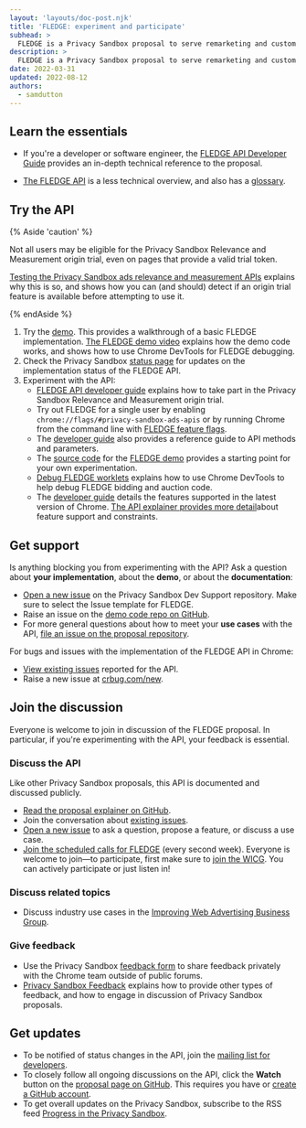 ```yaml
---
layout: 'layouts/doc-post.njk'
title: 'FLEDGE: experiment and participate'
subhead: >
  FLEDGE is a Privacy Sandbox proposal to serve remarketing and custom audience use cases, designed so it cannot be used by third parties to track user browsing behavior across sites.
description: >
  FLEDGE is a Privacy Sandbox proposal to serve remarketing and custom audience use cases, designed so it cannot be used by third parties to track user browsing behavior across sites. The API enables on-device auctions by the browser, to choose relevant ads from websites the user has previously visited.
date: 2022-03-31
updated: 2022-08-12
authors:
  - samdutton
---
```


## Learn the essentials

* If you're a developer or software engineer, the [FLEDGE API Developer Guide](/blog/fledge-api)
provides an in-depth technical reference to the proposal.

* [The FLEDGE API](/docs/privacy-sandbox/fledge) is a less technical overview, and also has a
[glossary](/docs/privacy-sandbox/fledge#glossary).


## Try the API

{% Aside 'caution' %}

Not all users may be eligible for the Privacy Sandbox Relevance and Measurement origin trial, even
on pages that provide a valid trial token.

[Testing the Privacy Sandbox ads relevance and measurement APIs](/blog/privacy-sandbox-unified-origin-trial#eligible-users)
explains why this is so, and shows how you can (and should) detect if an origin trial feature is
available before attempting to use it.

{% endAside %}

1. Try the [demo](https://fledge-demo.glitch.me). This provides a walkthrough of a basic FLEDGE
implementation. [The FLEDGE demo video](https://www.youtube.com/watch?v=znDD0gkdJyM&list=PLNYkxOF6rcICntazGfSVKSj5EwuR9w5Nv)
explains how the demo code works, and shows how to use Chrome DevTools for FLEDGE debugging.
2. Check the Privacy Sandbox [status page](/docs/privacy-sandbox/status/#fledge) for updates on the
implementation status of the FLEDGE API.
3. Experiment with the API:
   * [FLEDGE API developer guide](/blog/fledge-api#try-fledge) explains how to take part in the
   Privacy Sandbox Relevance and Measurement origin trial.
   * Try out FLEDGE for a single user by enabling `chrome://flags/#privacy-sandbox-ads-apis`
   or by running Chrome from the command line with [FLEDGE feature flags](/blog/fledge-api#flags).
   * The [developer guide](/blog/fledge-api) also provides a reference guide to API methods
   and parameters.
   * The [source code](https://github.com/JackJey/fledge-demo) for the [FLEDGE demo](https://fledge-demo.glitch.me)
   provides a starting point for your own experimentation.
   * [Debug FLEDGE worklets](/blog/fledge-api/#debugging)
   explains how to use Chrome DevTools to help debug FLEDGE bidding and auction code.
   * The [developer guide](/blog/fledge-api) details the features supported in the latest version of Chrome. 
   [The API explainer provides more detail](https://github.com/WICG/turtledove/blob/main/FLEDGE.md#summary)about feature 
   support and constraints.

## Get support

Is anything blocking you from experimenting with the API? Ask a question 
about **your implementation**, about the **demo**, or about the 
**documentation**:

*  [Open a new issue](https://github.com/GoogleChromeLabs/privacy-sandbox-dev-support/issues/new/choose)
   on the Privacy Sandbox Dev Support repository. Make sure to select the
   Issue template for FLEDGE.
*  Raise an issue on the [demo code repo on
   GitHub](https://github.com/JackJey/fledge-demo).
*  For more general questions about how to meet your **use cases** with the
   API, [file an issue on the proposal repository](https://github.com/WICG/turtledove/issues/new).

For bugs and issues with the implementation of the FLEDGE API in Chrome:

*  [View existing issues](https://bugs.chromium.org/p/chromium/issues/list?q=component:Blink%3EInterestGroups)
   reported for the API.
*  Raise a new issue at [crbug.com/new](https://crbug.com/new).

## Join the discussion

Everyone is welcome to join in discussion of the FLEDGE proposal. In 
particular, if you're experimenting with the API, your feedback is essential.

### Discuss the API

Like other Privacy Sandbox proposals, this API is documented and discussed publicly.

*  [Read the proposal explainer on GitHub](https://github.com/WICG/turtledove/blob/main/FLEDGE.md).
*  Join the conversation about [existing issues](https://github.com/WICG/turtledove/issues).
*  [Open a new issue](https://github.com/WICG/turtledove/issues/new) to ask a question, propose a
feature, or discuss a use case.
*  [Join the scheduled calls for FLEDGE](https://github.com/WICG/turtledove/issues/88) (every
  second week). Everyone is welcome to join&mdash;to participate, first make sure to [join the
  WICG](https://www.w3.org/community/wicg/). You can actively participate or just listen in!

### Discuss related topics

- Discuss industry use cases in the [Improving Web Advertising Business Group](https://www.w3.org/community/web-adv/participants).

### Give feedback

* Use the Privacy Sandbox [feedback form](/docs/privacy-sandbox/feedback/#feedback-form)
to share feedback privately with the Chrome team outside of public forums.
* [Privacy Sandbox Feedback](/docs/privacy-sandbox/feedback/#fledge-api) explains how to provide
other types of feedback, and how to engage in discussion of Privacy Sandbox proposals.


## Get updates

- To be notified of status changes in the API, join the [mailing list for
  developers](https://groups.google.com/u/3/a/chromium.org/g/fledge-api-announce).
- To closely follow all ongoing discussions on the API, click the **Watch** button on the [proposal page on
  GitHub](https://github.com/WICG/turtledove/blob/main/FLEDGE.md). This requires you have or [create a GitHub
  account](https://docs.github.com/en/get-started/signing-up-for-github/signing-up-for-a-new-github-account).
- To get overall updates on the Privacy Sandbox, subscribe to the RSS feed [Progress in the Privacy
  Sandbox](/tags/progress-in-the-privacy-sandbox/).

